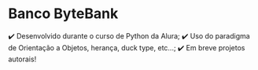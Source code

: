 # Banco ByteBank

:heavy_check_mark: Desenvolvido durante o curso de Python da Alura;
:heavy_check_mark: Uso do paradigma de Orientação a Objetos, herança, duck type, etc...;
:heavy_check_mark: Em breve projetos autorais!
